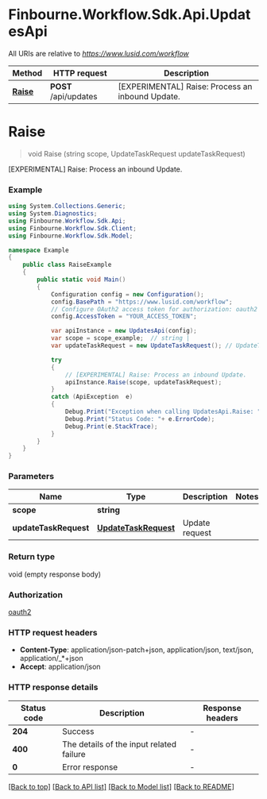 # Finbourne.Workflow.Sdk.Api.UpdatesApi

All URIs are relative to *https://www.lusid.com/workflow*

Method | HTTP request | Description
------------- | ------------- | -------------
[**Raise**](UpdatesApi.md#raise) | **POST** /api/updates | [EXPERIMENTAL] Raise: Process an inbound Update.


<a name="raise"></a>
# **Raise**
> void Raise (string scope, UpdateTaskRequest updateTaskRequest)

[EXPERIMENTAL] Raise: Process an inbound Update.

### Example
```csharp
using System.Collections.Generic;
using System.Diagnostics;
using Finbourne.Workflow.Sdk.Api;
using Finbourne.Workflow.Sdk.Client;
using Finbourne.Workflow.Sdk.Model;

namespace Example
{
    public class RaiseExample
    {
        public static void Main()
        {
            Configuration config = new Configuration();
            config.BasePath = "https://www.lusid.com/workflow";
            // Configure OAuth2 access token for authorization: oauth2
            config.AccessToken = "YOUR_ACCESS_TOKEN";

            var apiInstance = new UpdatesApi(config);
            var scope = scope_example;  // string | 
            var updateTaskRequest = new UpdateTaskRequest(); // UpdateTaskRequest | Update request

            try
            {
                // [EXPERIMENTAL] Raise: Process an inbound Update.
                apiInstance.Raise(scope, updateTaskRequest);
            }
            catch (ApiException  e)
            {
                Debug.Print("Exception when calling UpdatesApi.Raise: " + e.Message );
                Debug.Print("Status Code: "+ e.ErrorCode);
                Debug.Print(e.StackTrace);
            }
        }
    }
}
```

### Parameters

Name | Type | Description  | Notes
------------- | ------------- | ------------- | -------------
 **scope** | **string**|  | 
 **updateTaskRequest** | [**UpdateTaskRequest**](UpdateTaskRequest.md)| Update request | 

### Return type

void (empty response body)

### Authorization

[oauth2](../README.md#oauth2)

### HTTP request headers

 - **Content-Type**: application/json-patch+json, application/json, text/json, application/_*+json
 - **Accept**: application/json


### HTTP response details
| Status code | Description | Response headers |
|-------------|-------------|------------------|
| **204** | Success |  -  |
| **400** | The details of the input related failure |  -  |
| **0** | Error response |  -  |

[[Back to top]](#) [[Back to API list]](../README.md#documentation-for-api-endpoints) [[Back to Model list]](../README.md#documentation-for-models) [[Back to README]](../README.md)

